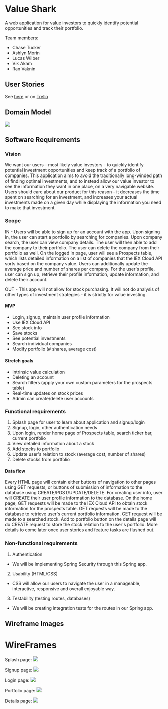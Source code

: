 # Value Shark
A web application for value investors to quickly identify potential opportunities and track their portfolio.

Team members:
* Chase Tucker
* Ashlyn Morin
* Lucas Wilber
* Vik Akam
* Ran Vaknin

## User Stories
See [here](stories.md) or on [Trello](https://trello.com/b/4lOS6f2n/mvp)

## Domain Model
![](assets/valueSharkDomainModel)

## Software Requirements
### Vision
We want our users - most likely value investors - to quickly identify potential investment opportunities and keep track of a portfolio of companies. This application aims to avoid the traditionally long-winded path of finding optimal investments, and to instead allow our value investor to see the information they want in one place, on a very navigable website. Users should care about our product for this reason - it decreases the time spent on searching for an investment, and increases your actual investments made on a given day while displaying the information you need to make that investment. 

### Scope
IN - Users will be able to sign up for an account with the app. Upon signing in, the user can start a portfolio by searching for companies. Upon company search, the user can view company details. The user will then able to add the company to their portfolio. The user can delete the company from their portfolio as well. On the logged in page, user will see a Prospects table, which lists detailed information on a list of companies that the IEX Cloud API sorts based on the company value. Users can additionally update the average price and number of shares per company. For the user's profile, user can sign up, retrieve their profile information, update information, and delete their account. 

OUT - This app will not allow for stock purchasing. It will not do analysis of other types of investment strategies - it is strictly for value investing. 

#### MVP
- Login, signup, maintain user profile information
- Use IEX Cloud API
- See stock info
- Save stocks
- See potential investments
- Search individual companies
- Modify portfolio (# shares, average cost)

#### Stretch goals
- Intrinsic value calculation
- Deleting an account
- Search filters (apply your own custom parameters for the prospects table)
- Real-time updates on stock prices
- Admin can create/delete user accounts

### Functional requirements
1. Splash page for user to learn about application and signup/login
2. Signup, login, other authentication needs
3. Upon login, render home page of Prospects table, search ticker bar, current portfolio
4. View detailed information about a stock
5. Add stocks to portfolio
6. Update user's relation to stock (average cost, number of shares)
7. Delete stocks from portfolio

#### Data flow
Every HTML page will contain either buttons of navigation to other pages using GET requests, or buttons of submission of information to the database using CREATE/POST/UPDATE/DELETE. For creating user info, user will CREATE their user profile information to the database. On the home page, GET requests will be made to the IEX Cloud API to obtain stock information for the prospects table. GET requests will be made to the database to retrieve user's current portfolio information. GET request will be made to a searched stock. Add to portfolio button on the details page will do CREATE request to store the stock relation to the user's portfolio. More details to come later once user stories and feature tasks are flushed out. 

### Non-functional requirements
1. Authentication
- We will be implementing Spring Security through this Spring app. 
2. Usability (HTML/CSS)
- CSS will allow our users to navigate the user in a manageable, interactive, responsive and overall enjoyable way. 
3. Testability (testing routes, databases)
- We will be creating integration tests for the routes in our Spring app. 

## Wireframe Images

# WireFrames
Splash page:
![](assets/splash-page.png)

Signup page:
![](assets/signup-page.png)

Login page:
![](assets/login-page.png)

Portfolio page:
![](assets/portfolio-page.png)

Details page:
![](assets/details-page.png)


